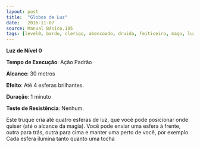 ```yaml
---
layout: post
title:  "Globos de Luz"
date:   2016-11-07
source: Manual Básico.185
tags: [level0, bardo, clerigo, abencoado, druida, feiticeiro, mago, luz, padrao, metros, outro, minuto, nenhum]
---
```


**Luz de Nível 0**

**Tempo de Execução**: Ação Padrão

**Alcance**: 30 metros

**Efeito**: Até 4 esferas brilhantes.

**Duração**: 1 minuto

**Teste de Resistência**: Nenhum.

Este truque cria até quatro esferas de luz,
que você pode posicionar onde quiser (até o
alcance da magia). Você pode enviar uma esfera à frente, outra para trás, outra para cima
e manter uma perto de você, por exemplo.
Cada esfera ilumina tanto quanto uma tocha
